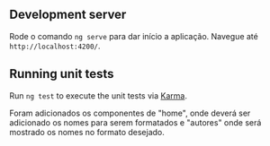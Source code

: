 ## Development server

Rode o comando `ng serve` para dar início a aplicação. Navegue até `http://localhost:4200/`.

## Running unit tests

Run `ng test` to execute the unit tests via [Karma](https://karma-runner.github.io).

Foram adicionados os componentes de "home", onde deverá ser adicionado os nomes para serem formatados e "autores" onde será mostrado os nomes no formato desejado.